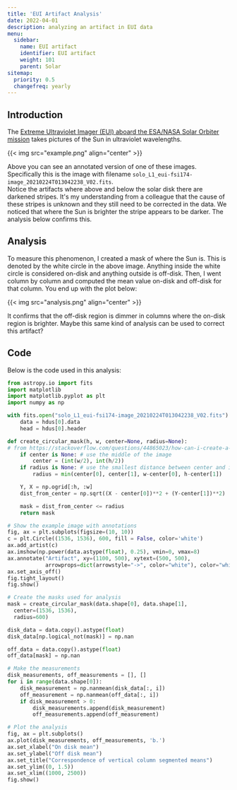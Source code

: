 ```yaml
---
title: 'EUI Artifact Analysis'
date: 2022-04-01
description: analyzing an artifact in EUI data
menu:
  sidebar:
    name: EUI artifact
    identifier: EUI artifact
    weight: 101
    parent: Solar
sitemap:
  priority: 0.5 
  changefreq: yearly
---
```



## Introduction

The [Extreme Ultraviolet Imager (EUI) aboard the ESA/NASA Solar Orbiter mission](https://wwwbis.sidc.be/EUI/intro) takes
pictures of the Sun in ultraviolet wavelengths.

{{< img src="example.png" align="center" >}}

Above you can see an annotated version of one of these images.
Specifically this is the image with filename `solo_L1_eui-fsi174-image_20210224T013042238_V02.fits`.  
Notice the artifacts where above and below the solar disk there are darkened stripes.
It's my understanding from a colleague that the cause of these stripes is unknown and they still need to be corrected in the data.
We noticed that where the Sun is brighter the stripe appears to be darker.
The analysis below confirms this.

## Analysis
To measure this phenomenon, I created a mask of where the Sun is. This is denoted
by the white circle in the above image. Anything inside the white circle is considered
on-disk and anything outside is off-disk. Then, I went column by column and computed the
mean value on-disk and off-disk for that column. You end up with the plot below:

{{< img src="analysis.png" align="center" >}}

It confirms that the off-disk region is dimmer in columns where the on-disk region is brighter.
Maybe this same kind of analysis can be used to correct this artifact?

## Code
Below is the code used in this analysis:

```py
from astropy.io import fits
import matplotlib
import matplotlib.pyplot as plt
import numpy as np

with fits.open("solo_L1_eui-fsi174-image_20210224T013042238_V02.fits") as hdus:
    data = hdus[0].data
    head = hdus[0].header

def create_circular_mask(h, w, center=None, radius=None):
# from https://stackoverflow.com/questions/44865023/how-can-i-create-a-circular-mask-for-a-numpy-array
    if center is None: # use the middle of the image
        center = (int(w/2), int(h/2))
    if radius is None: # use the smallest distance between center and image walls
        radius = min(center[0], center[1], w-center[0], h-center[1])

    Y, X = np.ogrid[:h, :w]
    dist_from_center = np.sqrt((X - center[0])**2 + (Y-center[1])**2)

    mask = dist_from_center <= radius
    return mask

# Show the example image with annotations
fig, ax = plt.subplots(figsize=(10, 10))
c = plt.Circle((1536, 1536), 600, fill = False, color='white')
ax.add_artist(c)
ax.imshow(np.power(data.astype(float), 0.25), vmin=0, vmax=8)
ax.annotate("Artifact", xy=(1100, 500), xytext=(500, 500),
            arrowprops=dict(arrowstyle="->", color="white"), color="white")
ax.set_axis_off()
fig.tight_layout()
fig.show()

# Create the masks used for analysis
mask = create_circular_mask(data.shape[0], data.shape[1],
  center=(1536, 1536),
  radius=600)

disk_data = data.copy().astype(float)
disk_data[np.logical_not(mask)] = np.nan

off_data = data.copy().astype(float)
off_data[mask] = np.nan

# Make the measurements
disk_measurements, off_measurements = [], []
for i in range(data.shape[0]):
    disk_measurement = np.nanmean(disk_data[:, i])
    off_measurement = np.nanmean(off_data[:, i])
    if disk_measurement > 0:
        disk_measurements.append(disk_measurement)
        off_measurements.append(off_measurement)

# Plot the analysis
fig, ax = plt.subplots()
ax.plot(disk_measurements, off_measurements, 'b.')
ax.set_xlabel("On disk mean")
ax.set_ylabel("Off disk mean")
ax.set_title("Correspondence of vertical column segmented means")
ax.set_ylim((0, 1.5))
ax.set_xlim((1000, 2500))
fig.show()
```
